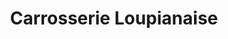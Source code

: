 ---
title: "Carrosserie Loupianaise"
url: /loupian/carrosserie-loupianaise/
shop: réparation de voitures
---